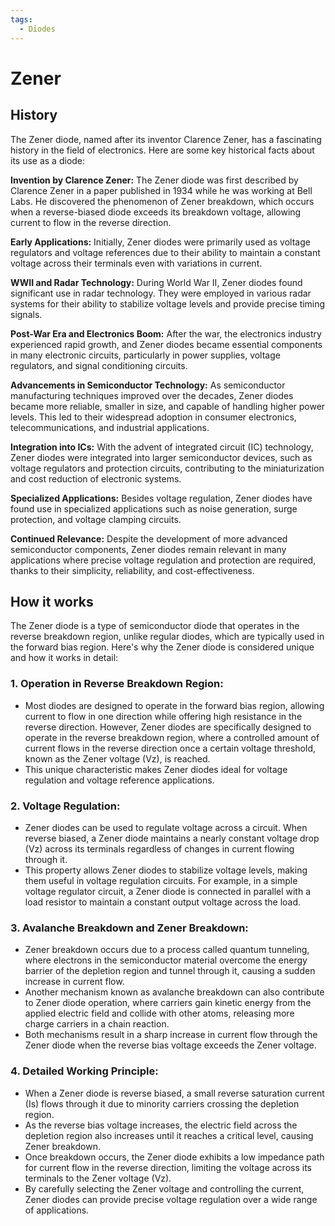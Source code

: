 ```yaml
---
tags:
  - Diodes
---
```


<head>
    <meta name="google-adsense-account" content="ca-pub-9364684337389377">
    <meta charset="UTF-8">
    <meta name="viewport" content="width=device-width, initial-scale=1.0">
    <meta name="description" content="Welcome to ac-electricity! Here you will learn more about electricity, the different components used to make an electrical circuit as well as their features and use cases.">
    <meta name="keywords" content="alexis carbillet, carbillet, electricity, capacitors, conductors, diodes, electronic, energy source, hardware, home appliances, inductors, insulators, resistors, semi-conductors">
    <meta name="author" content="Alexis Carbillet ">
</head>

# Zener

## History

The Zener diode, named after its inventor Clarence Zener, has a fascinating history in the field of electronics. Here are some key historical facts about its use as a diode:

**Invention by Clarence Zener:** The Zener diode was first described by Clarence Zener in a paper published in 1934 while he was working at Bell Labs. He discovered the phenomenon of Zener breakdown, which occurs when a reverse-biased diode exceeds its breakdown voltage, allowing current to flow in the reverse direction.

**Early Applications:** Initially, Zener diodes were primarily used as voltage regulators and voltage references due to their ability to maintain a constant voltage across their terminals even with variations in current.

**WWII and Radar Technology:** During World War II, Zener diodes found significant use in radar technology. They were employed in various radar systems for their ability to stabilize voltage levels and provide precise timing signals.

**Post-War Era and Electronics Boom:** After the war, the electronics industry experienced rapid growth, and Zener diodes became essential components in many electronic circuits, particularly in power supplies, voltage regulators, and signal conditioning circuits.

**Advancements in Semiconductor Technology:** As semiconductor manufacturing techniques improved over the decades, Zener diodes became more reliable, smaller in size, and capable of handling higher power levels. This led to their widespread adoption in consumer electronics, telecommunications, and industrial applications.

**Integration into ICs:** With the advent of integrated circuit (IC) technology, Zener diodes were integrated into larger semiconductor devices, such as voltage regulators and protection circuits, contributing to the miniaturization and cost reduction of electronic systems.

**Specialized Applications:** Besides voltage regulation, Zener diodes have found use in specialized applications such as noise generation, surge protection, and voltage clamping circuits.

**Continued Relevance:** Despite the development of more advanced semiconductor components, Zener diodes remain relevant in many applications where precise voltage regulation and protection are required, thanks to their simplicity, reliability, and cost-effectiveness.

## How it works

The Zener diode is a type of semiconductor diode that operates in the reverse breakdown region, unlike regular diodes, which are typically used in the forward bias region. Here's why the Zener diode is considered unique and how it works in detail:

### 1. Operation in Reverse Breakdown Region:
   - Most diodes are designed to operate in the forward bias region, allowing current to flow in one direction while offering high resistance in the reverse direction. However, Zener diodes are specifically designed to operate in the reverse breakdown region, where a controlled amount of current flows in the reverse direction once a certain voltage threshold, known as the Zener voltage (Vz), is reached.
   - This unique characteristic makes Zener diodes ideal for voltage regulation and voltage reference applications.

### 2. Voltage Regulation:
   - Zener diodes can be used to regulate voltage across a circuit. When reverse biased, a Zener diode maintains a nearly constant voltage drop (Vz) across its terminals regardless of changes in current flowing through it.
   - This property allows Zener diodes to stabilize voltage levels, making them useful in voltage regulation circuits. For example, in a simple voltage regulator circuit, a Zener diode is connected in parallel with a load resistor to maintain a constant output voltage across the load.

### 3. Avalanche Breakdown and Zener Breakdown:
   - Zener breakdown occurs due to a process called quantum tunneling, where electrons in the semiconductor material overcome the energy barrier of the depletion region and tunnel through it, causing a sudden increase in current flow.
   - Another mechanism known as avalanche breakdown can also contribute to Zener diode operation, where carriers gain kinetic energy from the applied electric field and collide with other atoms, releasing more charge carriers in a chain reaction.
   - Both mechanisms result in a sharp increase in current flow through the Zener diode when the reverse bias voltage exceeds the Zener voltage.

### 4. Detailed Working Principle:
   - When a Zener diode is reverse biased, a small reverse saturation current (Is) flows through it due to minority carriers crossing the depletion region.
   - As the reverse bias voltage increases, the electric field across the depletion region also increases until it reaches a critical level, causing Zener breakdown.
   - Once breakdown occurs, the Zener diode exhibits a low impedance path for current flow in the reverse direction, limiting the voltage across its terminals to the Zener voltage (Vz).
   - By carefully selecting the Zener voltage and controlling the current, Zener diodes can provide precise voltage regulation over a wide range of applications.
